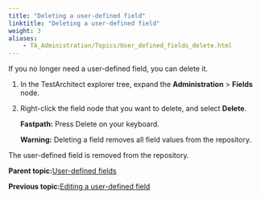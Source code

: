 ```yaml
--- 
title: "Deleting a user-defined field"
linktitle: "Deleting a user-defined field"
weight: 3
aliases: 
    - TA_Administration/Topics/User_defined_fields_delete.html
---
```


If you no longer need a user-defined field, you can delete it.

1.  In the TestArchitect explorer tree, expand the **Administration** \> **Fields** node.

2.  Right-click the field node that you want to delete, and select **Delete**.

    **Fastpath:** Press Delete on your keyboard.

    **Warning:** Deleting a field removes all field values from the repository.


The user-defined field is removed from the repository.

**Parent topic:**[User-defined fields](../../TA_Administration/Topics/User_defined_fields.md)

**Previous topic:**[Editing a user-defined field](../../TA_Administration/Topics/User_defined_fields_edit.md)

